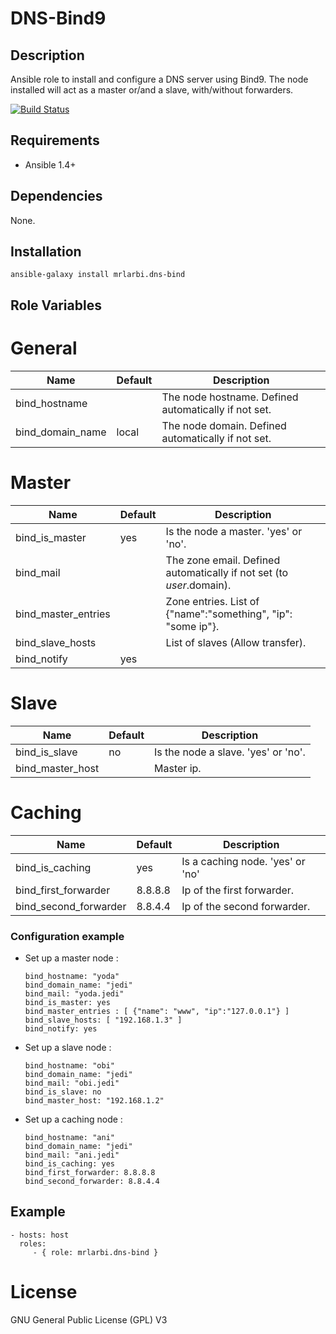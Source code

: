 # DNS-Bind9

## Description

Ansible role to install and configure a DNS server using Bind9.
The node installed will act as a master or/and a slave, with/without forwarders.

[![Build Status](https://travis-ci.org/mrLarbi/DNS-Bind9.svg?branch=master)](https://travis-ci.org/mrLarbi/DNS-Bind9)

## Requirements

- Ansible 1.4+

## Dependencies

None.

## Installation

```
ansible-galaxy install mrlarbi.dns-bind
```

## Role Variables

# General

|Name|Default|Description|
|----|----|-------|
bind_hostname||The node hostname. Defined automatically if not set.
bind_domain_name|local|The node domain. Defined automatically if not set.

# Master

|Name|Default|Description|
|----|----|-------|
bind_is_master|yes| Is the node a master. 'yes' or 'no'.
bind_mail||The zone email. Defined automatically if not set (to $user.$domain).
bind_master_entries|| Zone entries. List of {"name":"something", "ip": "some ip"}.
bind_slave_hosts|| List of slaves (Allow transfer).
bind_notify|yes| 

# Slave

|Name|Default|Description|
|----|----|-------|
bind_is_slave|no| Is the node a slave. 'yes' or 'no'.
bind_master_host|| Master ip.

# Caching

|Name|Default|Description|
|----|----|-------|
bind_is_caching|yes| Is a caching node. 'yes' or 'no'
bind_first_forwarder|8.8.8.8| Ip of the first forwarder.
bind_second_forwarder|8.8.4.4| Ip of the second forwarder.

### Configuration example

- Set up a master node :

      bind_hostname: "yoda"
      bind_domain_name: "jedi"
      bind_mail: "yoda.jedi"
      bind_is_master: yes
      bind_master_entries : [ {"name": "www", "ip":"127.0.0.1"} ]
      bind_slave_hosts: [ "192.168.1.3" ]
      bind_notify: yes

- Set up a slave node :

      bind_hostname: "obi"
      bind_domain_name: "jedi"
      bind_mail: "obi.jedi"
      bind_is_slave: no
      bind_master_host: "192.168.1.2"
    
- Set up a caching node :

      bind_hostname: "ani"
      bind_domain_name: "jedi"
      bind_mail: "ani.jedi"
      bind_is_caching: yes
      bind_first_forwarder: 8.8.8.8
      bind_second_forwarder: 8.8.4.4
    
## Example

    - hosts: host
      roles:
         - { role: mrlarbi.dns-bind }

# License

GNU General Public License (GPL) V3
